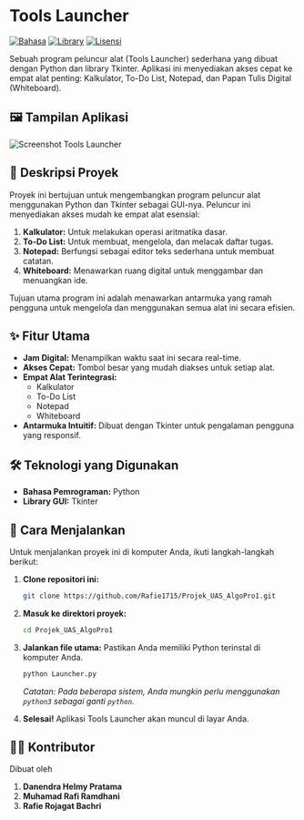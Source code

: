 # Tools Launcher

[![Bahasa](https://img.shields.io/badge/Bahasa-Python-blue.svg)](https://www.python.org/)
[![Library](https://img.shields.io/badge/Library-Tkinter-orange.svg)](https://docs.python.org/3/library/tkinter.html)
[![Lisensi](https://img.shields.io/badge/License-MIT-green.svg)](https://opensource.org/licenses/MIT)

Sebuah program peluncur alat (Tools Launcher) sederhana yang dibuat dengan Python dan library Tkinter. Aplikasi ini menyediakan akses cepat ke empat alat penting: Kalkulator, To-Do List, Notepad, dan Papan Tulis Digital (Whiteboard).

## 🖼️ Tampilan Aplikasi

![Screenshot Tools Launcher](https://github.com/user-attachments/assets/d207fbfd-a6a2-4c9d-95c5-e0f8c18aaf3c)

## 📝 Deskripsi Proyek

Proyek ini bertujuan untuk mengembangkan program peluncur alat menggunakan Python dan Tkinter sebagai GUI-nya. Peluncur ini menyediakan akses mudah ke empat alat esensial:

1.  **Kalkulator:** Untuk melakukan operasi aritmatika dasar.
2.  **To-Do List:** Untuk membuat, mengelola, dan melacak daftar tugas.
3.  **Notepad:** Berfungsi sebagai editor teks sederhana untuk membuat catatan.
4.  **Whiteboard:** Menawarkan ruang digital untuk menggambar dan menuangkan ide.

Tujuan utama program ini adalah menawarkan antarmuka yang ramah pengguna untuk mengelola dan menggunakan semua alat ini secara efisien.

## ✨ Fitur Utama

* **Jam Digital:** Menampilkan waktu saat ini secara real-time.
* **Akses Cepat:** Tombol besar yang mudah diakses untuk setiap alat.
* **Empat Alat Terintegrasi:**
    * Kalkulator
    * To-Do List
    * Notepad
    * Whiteboard
* **Antarmuka Intuitif:** Dibuat dengan Tkinter untuk pengalaman pengguna yang responsif.

## 🛠️ Teknologi yang Digunakan

* **Bahasa Pemrograman:** Python
* **Library GUI:** Tkinter

## 🚀 Cara Menjalankan

Untuk menjalankan proyek ini di komputer Anda, ikuti langkah-langkah berikut:

1.  **Clone repositori ini:**
    ```bash
    git clone https://github.com/Rafie1715/Projek_UAS_AlgoPro1.git
    ```

2.  **Masuk ke direktori proyek:**
    ```bash
    cd Projek_UAS_AlgoPro1
    ```

3.  **Jalankan file utama:**
    Pastikan Anda memiliki Python terinstal di komputer Anda.
    ```bash
    python Launcher.py
    ```
    *Catatan: Pada beberapa sistem, Anda mungkin perlu menggunakan `python3` sebagai ganti `python`.*

4.  **Selesai!** Aplikasi Tools Launcher akan muncul di layar Anda.

## 🧑‍💻 Kontributor

Dibuat oleh 
1. **Danendra Helmy Pratama**
2. **Muhamad Rafi Ramdhani**
3. **Rafie Rojagat Bachri**
